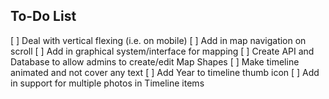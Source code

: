 ## To-Do List
[ ] Deal with vertical flexing (i.e. on mobile)
[ ] Add in map navigation on scroll
[ ] Add in graphical system/interface for mapping
[ ] Create API and Database to allow admins to create/edit Map Shapes
[ ] Make timeline animated and not cover any text
[ ] Add Year to timeline thumb icon
[ ] Add in support for multiple photos in Timeline items
